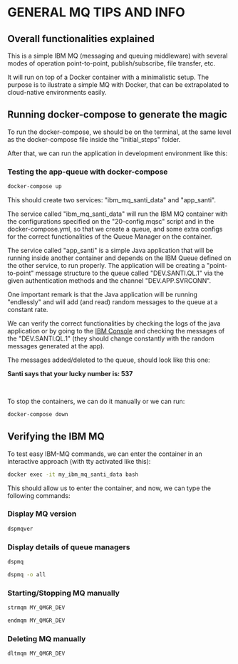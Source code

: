 # GENERAL MQ TIPS AND INFO

## Overall functionalities explained

This is a simple IBM MQ (messaging and queuing middleware) with several modes of
operation point-to-point, publish/subscribe, file transfer, etc.<br>

It will run on top of a Docker container with a minimalistic setup. The purpose
is to ilustrate a simple MQ with Docker, that can be extrapolated to cloud-native
environments easily.<br>

## Running docker-compose to generate the magic

To run the docker-compose, we should be on the terminal, at the same level as the
docker-compose file inside the "initial_steps" folder. <br>

After that, we can run the application in development environment like this:

### Testing the app-queue with docker-compose

```bash
docker-compose up
```

This should create two services: "ibm_mq_santi_data" and "app_santi". <br>

The service called "ibm_mq_santi_data" will run the IBM MQ container with the 
configurations specified on the "20-config.mqsc" script and in the 
docker-compose.yml, so that we create a queue, and some extra configs for the 
correct functionalities of the Queue Manager on the container. <br>

The service called "app_santi" is a simple Java application that will be 
running inside another container and depends on the IBM Queue defined on the 
other service, to run properly. The application will be creating a 
"point-to-point" message structure to the queue called "DEV.SANTI.QL.1" via the 
given authentication methods and the channel "DEV.APP.SVRCONN".<br>

One important remark is that the Java application will be running "endlessly" 
and will add (and read) random messages to the queue at a constant rate.<br>

We can verify the correct functionalities by checking the logs of the java 
application or by going to the [IBM Console](https://localhost:9443/ibmmq/console) 
and checking the messages of the "DEV.SANTI.QL.1" (they should change constantly 
with the random messages generated at the app). <br>

The messages added/deleted to the queue, should look like this one:

**Santi says that your lucky number is: 537**

<br>

To stop the containers, we can do it manually or we can run:

```bash
docker-compose down
```

## Verifying the IBM MQ

To test easy IBM-MQ commands, we can enter the container in an interactive
approach (with tty activated like this):

```bash
docker exec -it my_ibm_mq_santi_data bash
```

This should allow us to enter the container, and now, we can type the following
commands:

### Display MQ version

```bash
dspmqver
```

### Display details of queue managers

```bash
dspmq
```

```bash
dspmq -o all
```

### Starting/Stopping MQ manually

```bash
strmqm MY_QMGR_DEV
```

```bash
endmqm MY_QMGR_DEV
```

### Deleting MQ manually

```bash
dltmqm MY_QMGR_DEV
```
